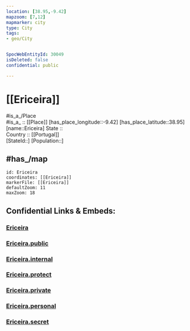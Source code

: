 ```yaml
---
location: [38.95,-9.42] 
mapzoom: [7,12] 
mapmarker: city 
type: City
tags:
- geo/City


SpocWebEntityId: 30049
isDeleted: false
confidential: public

---
```


# [[Ericeira]]

#is_a_/Place  
#is_a_ :: [[Place]] 
[has_place_longitude::-9.42] 
[has_place_latitude::38.95] 
[name::Ericeira] 
State ::  
Country :: [[Portugal]]  
[StateId::] 
[Population::] 


## #has_/map 

```leaflet
id: Ericeira
coordinates: [[Ericeira]] 
markerFile: [[Ericeira]] 
defaultZoom: 11 
maxZoom: 18
```


## Confidential Links & Embeds: 

### [Ericeira](/_Standards/Earth/Continent/Europe/Europe~South/Portugal/Districts~Portugal/Lisboa/City/Ericeira.md) 

### [Ericeira.public](/_public/Earth/Continent/Europe/Europe~South/Portugal/Districts~Portugal/Lisboa/City/Ericeira.public.md) 

### [Ericeira.internal](/_internal/Earth/Continent/Europe/Europe~South/Portugal/Districts~Portugal/Lisboa/City/Ericeira.internal.md) 

### [Ericeira.protect](/_protect/Earth/Continent/Europe/Europe~South/Portugal/Districts~Portugal/Lisboa/City/Ericeira.protect.md) 

### [Ericeira.private](/_private/Earth/Continent/Europe/Europe~South/Portugal/Districts~Portugal/Lisboa/City/Ericeira.private.md) 

### [Ericeira.personal](/_personal/Earth/Continent/Europe/Europe~South/Portugal/Districts~Portugal/Lisboa/City/Ericeira.personal.md) 

### [Ericeira.secret](/_secret/Earth/Continent/Europe/Europe~South/Portugal/Districts~Portugal/Lisboa/City/Ericeira.secret.md)

